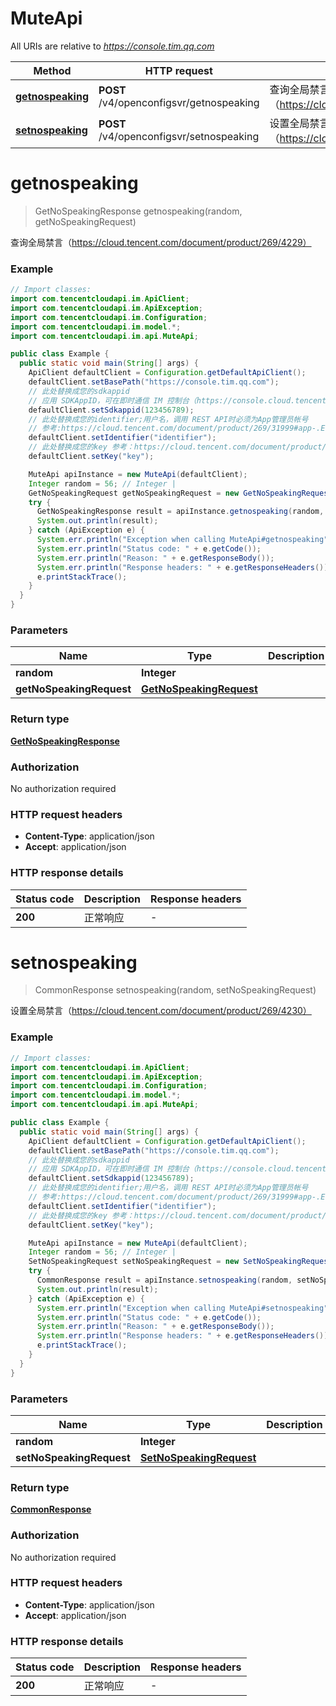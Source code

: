 # MuteApi

All URIs are relative to *https://console.tim.qq.com*

| Method | HTTP request | Description |
|------------- | ------------- | -------------|
| [**getnospeaking**](MuteApi.md#getnospeaking) | **POST** /v4/openconfigsvr/getnospeaking | 查询全局禁言（https://cloud.tencent.com/document/product/269/4229） |
| [**setnospeaking**](MuteApi.md#setnospeaking) | **POST** /v4/openconfigsvr/setnospeaking | 设置全局禁言（https://cloud.tencent.com/document/product/269/4230） |


<a name="getnospeaking"></a>
# **getnospeaking**
> GetNoSpeakingResponse getnospeaking(random, getNoSpeakingRequest)

查询全局禁言（https://cloud.tencent.com/document/product/269/4229）

### Example
```java
// Import classes:
import com.tencentcloudapi.im.ApiClient;
import com.tencentcloudapi.im.ApiException;
import com.tencentcloudapi.im.Configuration;
import com.tencentcloudapi.im.model.*;
import com.tencentcloudapi.im.api.MuteApi;

public class Example {
  public static void main(String[] args) {
    ApiClient defaultClient = Configuration.getDefaultApiClient();
    defaultClient.setBasePath("https://console.tim.qq.com");
    // 此处替换成您的sdkappid
    // 应用 SDKAppID，可在即时通信 IM 控制台（https://console.cloud.tencent.com/im） 的应用卡片中获取。
    defaultClient.setSdkappid(123456789);
    // 此处替换成您的identifier;用户名，调用 REST API时必须为App管理员帐号
    // 参考:https://cloud.tencent.com/document/product/269/31999#app-.E7.AE.A1.E7.90.86.E5.91.98
    defaultClient.setIdentifier("identifier");
    // 此处替换成您的key 参考：https://cloud.tencent.com/document/product/269/32688#getkey
    defaultClient.setKey("key");

    MuteApi apiInstance = new MuteApi(defaultClient);
    Integer random = 56; // Integer | 
    GetNoSpeakingRequest getNoSpeakingRequest = new GetNoSpeakingRequest(); // GetNoSpeakingRequest | 
    try {
      GetNoSpeakingResponse result = apiInstance.getnospeaking(random, getNoSpeakingRequest);
      System.out.println(result);
    } catch (ApiException e) {
      System.err.println("Exception when calling MuteApi#getnospeaking");
      System.err.println("Status code: " + e.getCode());
      System.err.println("Reason: " + e.getResponseBody());
      System.err.println("Response headers: " + e.getResponseHeaders());
      e.printStackTrace();
    }
  }
}
```

### Parameters

| Name | Type | Description  | Notes |
|------------- | ------------- | ------------- | -------------|
| **random** | **Integer**|  | |
| **getNoSpeakingRequest** | [**GetNoSpeakingRequest**](GetNoSpeakingRequest.md)|  | [optional] |

### Return type

[**GetNoSpeakingResponse**](GetNoSpeakingResponse.md)

### Authorization

No authorization required

### HTTP request headers

 - **Content-Type**: application/json
 - **Accept**: application/json

### HTTP response details
| Status code | Description | Response headers |
|-------------|-------------|------------------|
| **200** | 正常响应 |  -  |

<a name="setnospeaking"></a>
# **setnospeaking**
> CommonResponse setnospeaking(random, setNoSpeakingRequest)

设置全局禁言（https://cloud.tencent.com/document/product/269/4230）

### Example
```java
// Import classes:
import com.tencentcloudapi.im.ApiClient;
import com.tencentcloudapi.im.ApiException;
import com.tencentcloudapi.im.Configuration;
import com.tencentcloudapi.im.model.*;
import com.tencentcloudapi.im.api.MuteApi;

public class Example {
  public static void main(String[] args) {
    ApiClient defaultClient = Configuration.getDefaultApiClient();
    defaultClient.setBasePath("https://console.tim.qq.com");
    // 此处替换成您的sdkappid
    // 应用 SDKAppID，可在即时通信 IM 控制台（https://console.cloud.tencent.com/im） 的应用卡片中获取。
    defaultClient.setSdkappid(123456789);
    // 此处替换成您的identifier;用户名，调用 REST API时必须为App管理员帐号
    // 参考:https://cloud.tencent.com/document/product/269/31999#app-.E7.AE.A1.E7.90.86.E5.91.98
    defaultClient.setIdentifier("identifier");
    // 此处替换成您的key 参考：https://cloud.tencent.com/document/product/269/32688#getkey
    defaultClient.setKey("key");

    MuteApi apiInstance = new MuteApi(defaultClient);
    Integer random = 56; // Integer | 
    SetNoSpeakingRequest setNoSpeakingRequest = new SetNoSpeakingRequest(); // SetNoSpeakingRequest | 
    try {
      CommonResponse result = apiInstance.setnospeaking(random, setNoSpeakingRequest);
      System.out.println(result);
    } catch (ApiException e) {
      System.err.println("Exception when calling MuteApi#setnospeaking");
      System.err.println("Status code: " + e.getCode());
      System.err.println("Reason: " + e.getResponseBody());
      System.err.println("Response headers: " + e.getResponseHeaders());
      e.printStackTrace();
    }
  }
}
```

### Parameters

| Name | Type | Description  | Notes |
|------------- | ------------- | ------------- | -------------|
| **random** | **Integer**|  | |
| **setNoSpeakingRequest** | [**SetNoSpeakingRequest**](SetNoSpeakingRequest.md)|  | [optional] |

### Return type

[**CommonResponse**](CommonResponse.md)

### Authorization

No authorization required

### HTTP request headers

 - **Content-Type**: application/json
 - **Accept**: application/json

### HTTP response details
| Status code | Description | Response headers |
|-------------|-------------|------------------|
| **200** | 正常响应 |  -  |

